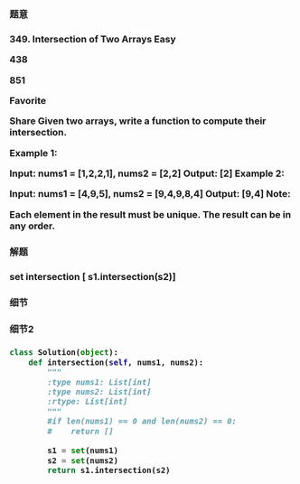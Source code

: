 <h3>题意<h3>
<p>
349. Intersection of Two Arrays
Easy

438

851

Favorite

Share
Given two arrays, write a function to compute their intersection.

Example 1:

Input: nums1 = [1,2,2,1], nums2 = [2,2]
Output: [2]
Example 2:

Input: nums1 = [4,9,5], nums2 = [9,4,9,8,4]
Output: [9,4]
Note:

Each element in the result must be unique.
The result can be in any order.

<p>




<h3>解题<h3>
<p>set intersection [ s1.intersection(s2)] <p>




<h3>细节<h3>
<p>

<p>


<h3>细节2<h3>
<p>

<p>

```python
class Solution(object):
    def intersection(self, nums1, nums2):
        """
        :type nums1: List[int]
        :type nums2: List[int]
        :rtype: List[int]
        """
        #if len(nums1) == 0 and len(nums2) == 0:
        #    return []
        
        s1 = set(nums1)
        s2 = set(nums2)
        return s1.intersection(s2)
```

